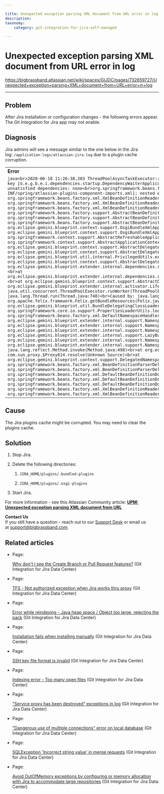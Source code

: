 ```yaml
---

title: Unexpected exception parsing XML document from URL error in log
description:
taxonomy:
    category: git-integration-for-jira-self-managed

---
```


# Unexpected exception parsing XML document from URL error in log

<https://bigbrassband.atlassian.net/wiki/spaces/GIJDC/pages/732659727/Unexpected+exception+parsing+XML+document+from+URL+error+in+log>

* * *

## Problem

After Jira installation or configuration changes - the following errors appear. The Git Integration for Jira app may not enable.

## Diagnosis

Jira admins will see a message similar to the one below in the Jira log: `/application-logs/atlassian-jira.log` due to a plugin cache corruption.

|     |
| --- |
| **Error** |
| ```java<br>2020-06-18 11:26:38,203 ThreadPoolAsyncTaskExecutor::Thread 31 ERROR dwall 686x89952x1 11eu4cp 192.168.4.155 /rest/plugins/1.0/com.xiplink.jira.git.jira_git_plugin-key [o.e.g.b.e.i.dependencies.startup.DependencyWaiterApplicationContextExecutor] Unable to create application context for [com.xiplink.jira.git.jira_git_plugin], unsatisfied dependencies: none<br>org.springframework.beans.factory.BeanDefinitionStoreException: Unexpected exception parsing XML document from URL [bundle://280.0:0/META-INF/spring/atlassian-plugins-component-imports.xml]; nested exception is java.lang.IllegalStateException: The bundle is uninstalled.<br>at org.springframework.beans.factory.xml.XmlBeanDefinitionReader.doLoadBeanDefinitions(XmlBeanDefinitionReader.java:414)<br>at org.springframework.beans.factory.xml.XmlBeanDefinitionReader.loadBeanDefinitions(XmlBeanDefinitionReader.java:336)<br>at org.springframework.beans.factory.xml.XmlBeanDefinitionReader.loadBeanDefinitions(XmlBeanDefinitionReader.java:304)<br>at org.springframework.beans.factory.support.AbstractBeanDefinitionReader.loadBeanDefinitions(AbstractBeanDefinitionReader.java:187)<br>at org.springframework.beans.factory.support.AbstractBeanDefinitionReader.loadBeanDefinitions(AbstractBeanDefinitionReader.java:223)<br>at org.springframework.beans.factory.support.AbstractBeanDefinitionReader.loadBeanDefinitions(AbstractBeanDefinitionReader.java:194)<br>at org.eclipse.gemini.blueprint.context.support.OsgiBundleXmlApplicationContext.loadBeanDefinitions(OsgiBundleXmlApplicationContext.java:171)<br>at org.eclipse.gemini.blueprint.context.support.OsgiBundleXmlApplicationContext.loadBeanDefinitions(OsgiBundleXmlApplicationContext.java:141)<br>at org.springframework.context.support.AbstractRefreshableApplicationContext.refreshBeanFactory(AbstractRefreshableApplicationContext.java:133)<br>at org.springframework.context.support.AbstractApplicationContext.obtainFreshBeanFactory(AbstractApplicationContext.java:619)<br>at org.eclipse.gemini.blueprint.context.support.AbstractDelegatedExecutionApplicationContext.access$800(AbstractDelegatedExecutionApplicationContext.java:57)<br>at org.eclipse.gemini.blueprint.context.support.AbstractDelegatedExecutionApplicationContext$3.run(AbstractDelegatedExecutionApplicationContext.java:239)<br>at org.eclipse.gemini.blueprint.util.internal.PrivilegedUtils.executeWithCustomTCCL(PrivilegedUtils.java:85)<br>at org.eclipse.gemini.blueprint.context.support.AbstractDelegatedExecutionApplicationContext.startRefresh(AbstractDelegatedExecutionApplicationContext.java:217)<br>at org.eclipse.gemini.blueprint.extender.internal.dependencies.startup.DependencyWaiterApplicationContextExecutor.stageOne(DependencyWaiterApplicationContextExecutor.java:224)<br>at org.eclipse.gemini.blueprint.extender.internal.dependencies.startup.DependencyWaiterApplicationContextExecutor.refresh(DependencyWaiterApplicationContextExecutor.java:177)<br>at org.eclipse.gemini.blueprint.context.support.AbstractDelegatedExecutionApplicationContext.refresh(AbstractDelegatedExecutionApplicationContext.java:154)<br>at org.eclipse.gemini.blueprint.extender.internal.activator.LifecycleManager$1.run(LifecycleManager.java:213)<br>at java.util.concurrent.ThreadPoolExecutor.runWorker(ThreadPoolExecutor.java:1149)<br>at java.util.concurrent.ThreadPoolExecutor$Worker.run(ThreadPoolExecutor.java:624)<br>at java.lang.Thread.run(Thread.java:748)<br>Caused by: java.lang.IllegalStateException: The bundle is uninstalled.<br>at org.apache.felix.framework.Felix.getBundleResources(Felix.java:1706)<br>at org.apache.felix.framework.BundleImpl.getResources(BundleImpl.java:689)<br>at org.eclipse.gemini.blueprint.util.BundleDelegatingClassLoader.getResources(BundleDelegatingClassLoader.java:186)<br>at org.springframework.core.io.support.PropertiesLoaderUtils.loadAllProperties(PropertiesLoaderUtils.java:178)<br>at org.springframework.beans.factory.xml.DefaultNamespaceHandlerResolver.getHandlerMappings(DefaultNamespaceHandlerResolver.java:164)<br>at org.eclipse.gemini.blueprint.extender.internal.support.NamespacePlugins$Plugin.resolve(NamespacePlugins.java:77)<br>at org.eclipse.gemini.blueprint.extender.internal.support.NamespacePlugins$5.operate(NamespacePlugins.java:209)<br>at org.eclipse.gemini.blueprint.extender.internal.support.NamespacePlugins$5.operate(NamespacePlugins.java:205)<br>at org.eclipse.gemini.blueprint.extender.internal.support.LazyBundleRegistry.apply(LazyBundleRegistry.java:159)<br>at org.eclipse.gemini.blueprint.extender.internal.support.NamespacePlugins.doResolve(NamespacePlugins.java:205)<br>at org.eclipse.gemini.blueprint.extender.internal.support.NamespacePlugins.resolve(NamespacePlugins.java:169)<br>... 2 filtered<br>at java.lang.reflect.Method.invoke(Method.java:498)<br>at org.eclipse.gemini.blueprint.context.support.TrackingUtil$OsgiServiceHandler.invoke(TrackingUtil.java:106)<br>at com.sun.proxy.$Proxy614.resolve(Unknown Source)<br>at org.eclipse.gemini.blueprint.context.support.DelegatedNamespaceHandlerResolver.resolve(DelegatedNamespaceHandlerResolver.java:55)<br>at org.springframework.beans.factory.xml.BeanDefinitionParserDelegate.parseCustomElement(BeanDefinitionParserDelegate.java:1361)<br>at org.springframework.beans.factory.xml.BeanDefinitionParserDelegate.parseCustomElement(BeanDefinitionParserDelegate.java:1352)<br>at org.springframework.beans.factory.xml.DefaultBeanDefinitionDocumentReader.parseBeanDefinitions(DefaultBeanDefinitionDocumentReader.java:178)<br>at org.springframework.beans.factory.xml.DefaultBeanDefinitionDocumentReader.doRegisterBeanDefinitions(DefaultBeanDefinitionDocumentReader.java:148)<br>at org.springframework.beans.factory.xml.DefaultBeanDefinitionDocumentReader.registerBeanDefinitions(DefaultBeanDefinitionDocumentReader.java:98)<br>at org.springframework.beans.factory.xml.XmlBeanDefinitionReader.registerBeanDefinitions(XmlBeanDefinitionReader.java:508)<br>at org.springframework.beans.factory.xml.XmlBeanDefinitionReader.doLoadBeanDefinitions(XmlBeanDefinitionReader.java:392)<br>... 20 more<br>``` |

## Cause

The Jira plugins cache might be corrupted. You may need to clear the plugins cache.

## Solution

1.  Stop Jira.
    
2.  Delete the following directories:
    
    1.  `JIRA_HOME/plugins/.bundled-plugins`
        
    2.  `JIRA_HOME/plugins/.osgi-plugins`
        
3.  Start Jira.
    

For more information - see this Atlassian Community article: [**UPM: Unexpected exception parsing XML document from URL**](https://community.atlassian.com/t5/Jira-Software-questions/UPM-Unexpected-exception-parsing-XML-document-from-URL/qaq-p/855850)

**Contact Us**  
If you still have a question - reach out to our [Support Desk](https://bigbrassband.atlassian.net/servicedesk/customer/portals) or email us at [support@bigbrassband.com](mailto:support@bigbrassband.com).

## Related articles

*   Page:
    
    [Why don't I see the Create Branch or Pull Request features?](/wiki/spaces/GIJDC/pages/123633735) (Git Integration for Jira Data Center)
    
*   Page:
    
    [TFS - Not authorized exception when Jira works thru proxy](/wiki/spaces/GIJDC/pages/128188471/TFS+-+Not+authorized+exception+when+Jira+works+thru+proxy) (Git Integration for Jira Data Center)
    
*   Page:
    
    [Error while reindexing - Java heap space / Object too large, rejecting the pack](/wiki/spaces/GIJDC/pages/137035882) (Git Integration for Jira Data Center)
    
*   Page:
    
    [Installation fails when installing manually](/wiki/spaces/GIJDC/pages/167247873/Installation+fails+when+installing+manually) (Git Integration for Jira Data Center)
    
*   Page:
    
    [SSH key file format is invalid](/wiki/spaces/GIJDC/pages/187957296/SSH+key+file+format+is+invalid) (Git Integration for Jira Data Center)
    
*   Page:
    
    [Indexing error - Too many open files](/wiki/spaces/GIJDC/pages/318013497/Indexing+error+-+Too+many+open+files) (Git Integration for Jira Data Center)
    
*   Page:
    
    ["Service proxy has been destroyed" exceptions in log](/wiki/spaces/GIJDC/pages/458883074) (Git Integration for Jira Data Center)
    
*   Page:
    
    ["Dangerous use of multiple connections" error on local database](/wiki/spaces/GIJDC/pages/821919745) (Git Integration for Jira Data Center)
    
*   Page:
    
    [SQLException 'Incorrect string value' in merge requests](/wiki/spaces/GIJDC/pages/843448333/SQLException+%27Incorrect+string+value%27+in+merge+requests) (Git Integration for Jira Data Center)
    
*   Page:
    
    [Avoid OutOfMemory exceptions by configuring or memory allocation with Jira to accommodate large repositories](/wiki/spaces/GIJDC/pages/873332786/Avoid+OutOfMemory+exceptions+by+configuring+or+memory+allocation+with+Jira+to+accommodate+large+repositories) (Git Integration for Jira Data Center)
